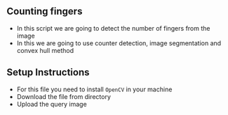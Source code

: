 ## Counting fingers
- In this script we are going to detect the number of fingers from the image
- In this we are going to use counter detection, image segmentation and convex hull method
## Setup Instructions
- For this file you need to install `OpenCV` in your machine
- Download the file from directory
- Upload the query image
